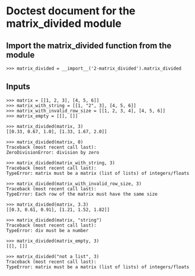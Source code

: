# Doctest document for the matrix_divided module

## Import the matrix_divided function from the module

    >>> matrix_divided = __import__('2-matrix_divided').matrix_divided

## Inputs

    >>> matrix = [[1, 2, 3], [4, 5, 6]]
    >>> matrix_with_string = [[1, "2", 3], [4, 5, 6]]
    >>> matrix_with_invalid_row_size = [[1, 2, 3, 4], [4, 5, 6]]
    >>> matrix_empty = [[], []]

    >>> matrix_divided(matrix, 3)
    [[0.33, 0.67, 1.0], [1.33, 1.67, 2.0]]

    >>> matrix_divided(matrix, 0)
    Traceback (most recent call last):
    ZeroDivisionError: division by zero

    >>> matrix_divided(matrix_with_string, 3)
    Traceback (most recent call last):
    TypeError: matrix must be a matrix (list of lists) of integers/floats

    >>> matrix_divided(matrix_with_invalid_row_size, 3)
    Traceback (most recent call last):
    TypeError: Each row of the matrix must have the same size

    >>> matrix_divided(matrix, 3.3)
    [[0.3, 0.61, 0.91], [1.21, 1.52, 1.82]]

    >>> matrix_divided(matrix, "string")
    Traceback (most recent call last):
    TypeError: div must be a number

    >>> matrix_divided(matrix_empty, 3)
    [[], []]

    >>> matrix_divided("not a list", 3)
    Traceback (most recent call last):
    TypeError: matrix must be a matrix (list of lists) of integers/floats
